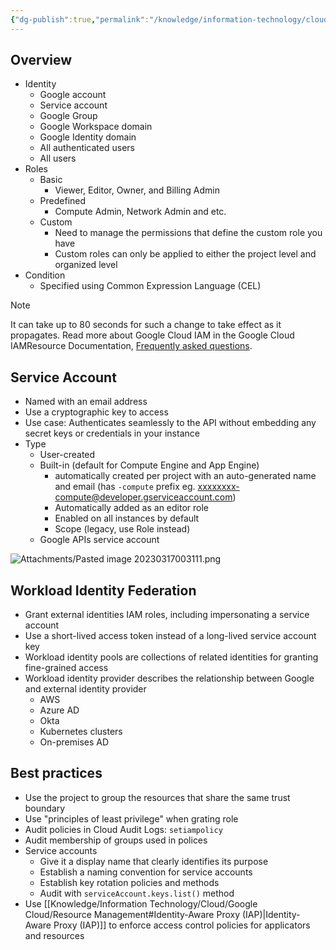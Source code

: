 ```yaml
---
{"dg-publish":true,"permalink":"/knowledge/information-technology/cloud/google-cloud/iam/","dgPassFrontmatter":true}
---
```


## Overview
- Identity
	- Google account
	- Service account
	- Google Group
	- Google Workspace domain
	- Google Identity domain
	- All authenticated users
	- All users
- Roles
	- Basic
		- Viewer, Editor, Owner, and Billing Admin
	- Predefined
		- Compute Admin, Network Admin and etc.
	- Custom
		- Need to manage the permissions that define the custom role you have
		- Custom roles can only be applied to either the project level and organized level
- Condition
	- Specified using Common Expression Language (CEL)

> [!Note]
> It can take up to 80 seconds for such a change to take effect as it propagates. Read more about Google Cloud IAM in the Google Cloud IAMResource Documentation, [Frequently asked questions](https://cloud.google.com/iam/docs/faq).
## Service Account
- Named with an email address
- Use a cryptographic key to access
- Use case: Authenticates seamlessly to the API without embedding any secret keys or credentials in your instance
- Type
	- User-created
	- Built-in (default for Compute Engine and App Engine)
		- automatically created per project with an auto-generated name and email (has `-compute` prefix eg. xxxxxxxx-compute@developer.gserviceaccount.com)
		- Automatically added as an editor role
		- Enabled on all instances by default
		- Scope (legacy, use Role instead)
	- Google APIs service account

![Attachments/Pasted image 20230317003111.png](/img/user/Attachments/Pasted%20image%2020230317003111.png)
## Workload Identity Federation
- Grant external identities IAM roles, including impersonating a service account
- Use a short-lived access token instead of a long-lived service account key
- Workload identity pools are collections of related identities for granting fine-grained access
- Workload identity provider describes the relationship between Google and external identity provider
	- AWS
	- Azure AD
	- Okta
	- Kubernetes clusters
	- On-premises AD
## Best practices
- Use the project to group the resources that share the same trust boundary
- Use "principles of least privilege" when grating role
- Audit policies in Cloud Audit Logs: `setiampolicy`
- Audit membership of groups used in polices
- Service accounts
	- Give it a display name that clearly identifies its purpose
	- Establish a naming convention for service accounts
	- Establish key rotation policies and methods
	- Audit with `serviceAccount.keys.list()` method
- Use [[Knowledge/Information Technology/Cloud/Google Cloud/Resource Management#Identity-Aware Proxy (IAP)\|Identity-Aware Proxy (IAP)]] to enforce access control policies for applicators and resources
